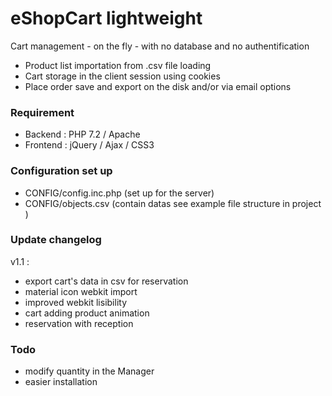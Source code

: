 # eShopCart lightweight

Cart management - on the fly - with no database and no authentification
- Product list importation from .csv file loading
- Cart storage in the client session using cookies
- Place order save and export on the disk and/or via email options

### Requirement
- Backend : PHP 7.2 / Apache
- Frontend : jQuery / Ajax / CSS3

### Configuration set up
- CONFIG/config.inc.php (set up for the server)
- CONFIG/objects.csv (contain datas see example file structure in project )

### Update changelog
v1.1 :
- export cart's data in csv for reservation
- material icon webkit import
- improved webkit lisibility
- cart adding product animation
- reservation with reception

### Todo
- modify quantity in the Manager
- easier installation